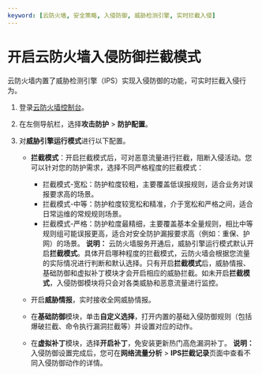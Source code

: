 ```yaml
---
keyword: [云防火墙, 安全策略, 入侵防御, 威胁检测引擎, 实时拦截入侵]
---
```


# 开启云防火墙入侵防御拦截模式

云防火墙内置了威胁检测引擎（IPS）实现入侵防御的功能，可实时拦截入侵行为。

1.  登录[云防火墙控制台](https://yundun.console.aliyun.com/?p=cfwnext)。

2.  在左侧导航栏，选择**攻击防护** \> **防护配置**。

3.  对**威胁引擎运行模式**进行以下配置。

    -   **拦截模式**：开启拦截模式后，可对恶意流量进行拦截，阻断入侵活动。您可以针对您的防护需求，选择不同严格程度的拦截模式：

        -   拦截模式-宽松：防护粒度较粗，主要覆盖低误报规则，适合业务对误报要求高的场景。
        -   拦截模式-中等：防护粒度较宽松和精准，介于宽松和严格之间，适合日常运维的常规规则场景。
        -   拦截模式-严格：防护粒度最精细，主要覆盖基本全量规则，相比中等规则组可能误报更高，适合对安全防护漏报要求高（例如：重保、护网）的场景。
        **说明：** 云防火墙服务开通后，威胁引擎运行模式默认开启**拦截模式**。具体开启哪种程度的拦截模式，云防火墙会根据您流量的实际情况进行判断和默认选择。只有开启**拦截模式**后，威胁情报、基础防御和虚拟补丁模块才会开启相应的威胁拦截。如未开启**拦截模式**，入侵防御模块将只会对各类威胁和恶意流量进行监控。

    -   开启**威胁情报**，实时接收全网威胁情报。
    -   在**基础防御**模块，单击**自定义选择**，打开内置的基础入侵防御规则（包括爆破拦截、命令执行漏洞拦截等）并设置对应的动作。
    -   在**虚拟补丁**模块，选择**开启补丁**，免安装更新热门高危漏洞补丁。
    **说明：** 入侵防御设置完成后，您可在**网络流量分析** \> **IPS拦截记录**页面中查看不同入侵防御动作的详情。


